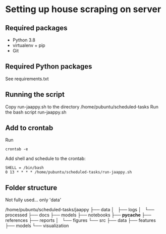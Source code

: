 # Setting up house scraping on server

## Required packages

* Python 3.8
* virtualenv + pip
* Git

## Required Python packages
See requirements.txt

## Running the script
Copy run-jaappy.sh to the directory /home/pubuntu/scheduled-tasks
Run the bash script run-jaappy.sh

## Add to crontab
Run 

    crontab -e

Add shell and schedule to the crontab:

    SHELL = /bin/bash
    0 13 * * * * /home/pubuntu/scheduled-tasks/run-jaappy.sh

## Folder structure
Not fully used... only 'data' 

/home/pubuntu/scheduled-tasks/jaappy
├── data
│   ├── logs
│   └── processed
├── docs
├── models
├── notebooks
├── __pycache__
├── references
├── reports
│   └── figures
└── src
    ├── data
    ├── features
    ├── models
    └── visualization
